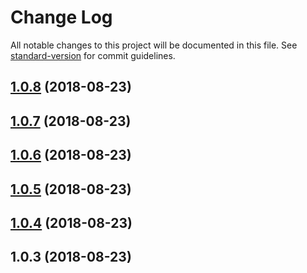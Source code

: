 # Change Log

All notable changes to this project will be documented in this file. See [standard-version](https://github.com/conventional-changelog/standard-version) for commit guidelines.

<a name="1.0.8"></a>
## [1.0.8](https://github.com/wangnan0610/standard-format-commit/compare/v1.0.7...v1.0.8) (2018-08-23)



<a name="1.0.7"></a>
## [1.0.7](https://github.com/wangnan0610/standard-format-commit/compare/v1.0.6...v1.0.7) (2018-08-23)



<a name="1.0.6"></a>
## [1.0.6](https://github.com/wangnan0610/standard-format-commit/compare/v1.0.5...v1.0.6) (2018-08-23)



<a name="1.0.5"></a>
## [1.0.5](https://github.com/wangnan0610/standard-format-commit/compare/v1.0.4...v1.0.5) (2018-08-23)



<a name="1.0.4"></a>
## [1.0.4](https://github.com/wangnan0610/standard-format-commit/compare/v1.0.3...v1.0.4) (2018-08-23)



<a name="1.0.3"></a>
## 1.0.3 (2018-08-23)
